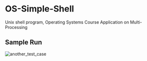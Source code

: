 # OS-Simple-Shell
Unix shell program, Operating Systems Course Application on Multi-Processing

## Sample Run
![another_test_case](https://github.com/ahmedyoussefg/OS-Simple-Shell/assets/108885178/519219d5-a2da-416a-a281-60517ca8e69d)
